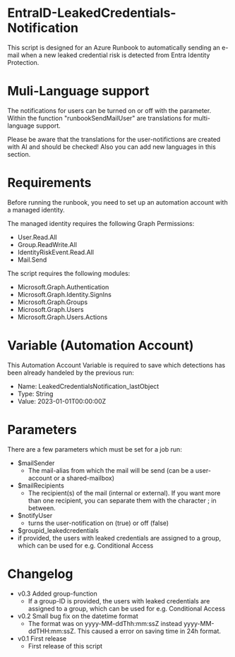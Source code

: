 # EntraID-LeakedCredentials-Notification
 This script is designed for an Azure Runbook to automatically sending an e-mail when a new leaked credential risk is detected from Entra Identity Protection.

# Muli-Language support
 The notifications for users can be turned on or off with the parameter. Within the function "runbookSendMailUser" are translations for multi-language support.
 
 Please be aware that the translations for the user-notifictions are created with AI and should be checked! Also you can add new languages in this section.

# Requirements
Before running the runbook, you need to set up an automation account with a managed identity.

The managed identity requires the following Graph Permissions:
   - User.Read.All
   - Group.ReadWrite.All
   - IdentityRiskEvent.Read.All
   - Mail.Send

The script requires the following modules:
   - Microsoft.Graph.Authentication
   - Microsoft.Graph.Identity.SignIns
   - Microsoft.Graph.Groups
   - Microsoft.Graph.Users
   - Microsoft.Graph.Users.Actions

# Variable (Automation Account)
 This Automation Account Variable is required to save which detections has been already handeled by the previous run:
- Name: LeakedCredentialsNotification_lastObject
- Type: String
- Value: 2023-01-01T00:00:00Z

# Parameters
There are a few parameters which must be set for a job run:
- $mailSender
  - The mail-alias from which the mail will be send (can be a user-account or a shared-mailbox)
- $mailRecipients
  - The recipient(s) of the mail (internal or external). If you want more than one recipient, you can separate them with the character ; in between.
- $notifyUser
  - turns the user-notification on (true) or off (false)
 - $groupid_leakedcredentials
  - if provided, the users with leaked credentials are assigned to a group, which can be used for e.g. Conditional Access

# Changelog
- v0.3 Added group-function
  - If a group-ID is provided, the users with leaked credentials are assigned to a group, which can be used for e.g. Conditional Access
- v0.2 Small bug fix on the datetime format
  - The format was on yyyy-MM-ddThh:mm:ssZ instead yyyy-MM-ddTHH:mm:ssZ. This caused a error on saving time in 24h format.
- v0.1 First release
  - First release of this script
